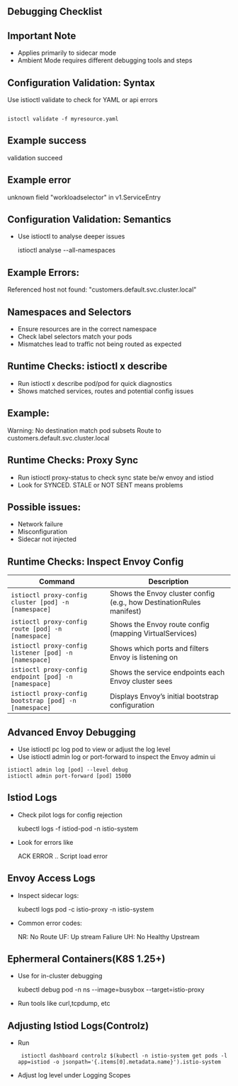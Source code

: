 
## Debugging Checklist

## Important Note

- Applies primarily to sidecar mode
- Ambient Mode requires different debugging tools and steps


## Configuration Validation: Syntax

Use istioctl validate to check for YAML or api errors

```

istoctl validate -f myresource.yaml

```


## Example success

validation succeed

## Example error

unknown field "workloadselector" in v1.ServiceEntry

## Configuration Validation: Semantics

- Use istioctl to analyse deeper issues

  istioctl analyse --all-namespaces

## Example Errors:

Referenced host not found: "customers.default.svc.cluster.local"


## Namespaces and Selectors

- Ensure resources are in the correct namespace
- Check label selectors match your pods
- Mismatches lead to traffic not being routed as expected

  
## Runtime Checks: istioctl x describe

- Run istioctl x describe pod/pod for quick diagnostics
- Shows matched services, routes and potential config issues

## Example:

Warning: No destination match pod subsets
Route to customers.default.svc.cluster.local


## Runtime Checks: Proxy Sync

- Run istioctl proxy-status to check sync state be/w envoy and istiod
- Look for SYNCED. STALE or NOT SENT means problems


## Possible issues:
  
  - Network failure
  - Misconfiguration
  - Sidecar not injected


## Runtime Checks: Inspect Envoy Config


| Command                                                                 | Description                                                        |
|-------------------------------------------------------------------------|--------------------------------------------------------------------|
| `istioctl proxy-config cluster [pod] -n [namespace]`                    | Shows the Envoy cluster config (e.g., how DestinationRules manifest) |
| `istioctl proxy-config route [pod] -n [namespace]`                      | Shows the Envoy route config (mapping VirtualServices)             |
| `istioctl proxy-config listener [pod] -n [namespace]`                   | Shows which ports and filters Envoy is listening on                |
| `istioctl proxy-config endpoint [pod] -n [namespace]`                   | Shows the service endpoints each Envoy cluster sees                |
| `istioctl proxy-config bootstrap [pod] -n [namespace]`                  | Displays Envoy’s initial bootstrap configuration                   |


## Advanced Envoy Debugging

- Use istioctl pc log pod to view or adjust the log level
- Use istioctl admin log or port-forward to inspect the Envoy admin ui

```  
istioctl admin log [pod] --level debug
istioctl admin port-forward [pod] 15000
```

## Istiod Logs

- Check pilot logs for config rejection

   kubectl logs -f istiod-pod -n istio-system

- Look for errors like

  ACK ERROR .. Script load error



## Envoy Access Logs

- Inspect sidecar logs:

  kubectl logs pod -c istio-proxy -n istio-system

- Common error codes:

    NR: No Route
    UF: Up stream Faliure
    UH: No Healthy Upstream

   
## Ephermeral Containers(K8S 1.25+)
- Use for in-cluster debugging

  kubectl debug pod -n ns  --image=busybox --target=istio-proxy

- Run tools like curl,tcpdump, etc


## Adjusting Istiod Logs(Controlz)

- Run

   ```
    istioctl dashboard controlz $(kubectl -n istio-system get pods -l app=istiod -o jsonpath='{.items[0].metadata.name}').istio-system

   ```
- Adjust log level under Logging Scopes

  

























  






















  
